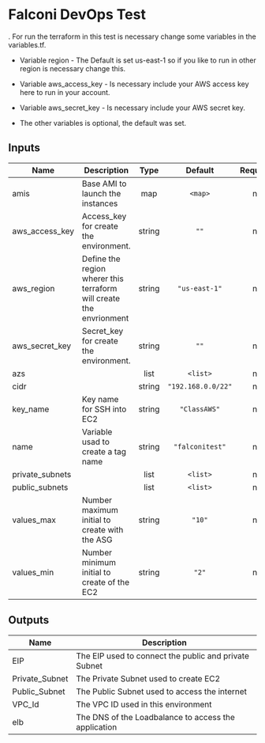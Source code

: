 # Falconi DevOps Test

. For run the terraform in this test is necessary change some variables in the variables.tf.

- Variable region - The Default is set us-east-1 so if you like to run in other region is necessary change this.

- Variable aws_access_key - Is necessary include your AWS access key here to run in your account.

- Variable aws_secret_key - Is necessary include your AWS secret key.

- The other variables is optional, the default was set.

## Inputs

| Name | Description | Type | Default | Required |
|------|-------------|:----:|:-----:|:-----:|
| amis | Base AMI to launch the instances | map | `<map>` | no |
| aws\_access\_key | Access_key for create the environment. | string | `""` | no |
| aws\_region | Define the region wherer this terraform will create the envrionment | string | `"us-east-1"` | no |
| aws\_secret\_key | Secret_key for create the environment. | string | `""` | no |
| azs |  | list | `<list>` | no |
| cidr |  | string | `"192.168.0.0/22"` | no |
| key\_name | Key name for SSH into EC2 | string | `"ClassAWS"` | no |
| name | Variable usad to create a tag name | string | `"falconitest"` | no |
| private\_subnets |  | list | `<list>` | no |
| public\_subnets |  | list | `<list>` | no |
| values\_max | Number maximum initial to create with the ASG | string | `"10"` | no |
| values\_min | Number minimum initial to create of the EC2 | string | `"2"` | no |

## Outputs

| Name | Description |
|------|-------------|
| EIP | The EIP used to connect the public and private Subnet |
| Private\_Subnet | The Private Subnet used to create EC2 |
| Public\_Subnet | The Public Subnet used to access the internet |
| VPC\_Id | The VPC ID used in this environment |
| elb | The DNS of the Loadbalance to access the application |

